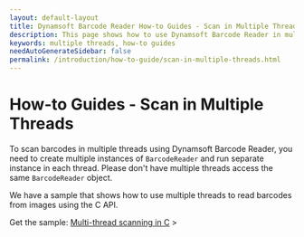 ```yaml
---
layout: default-layout
title: Dynamsoft Barcode Reader How-to Guides - Scan in Multiple Threads 
description: This page shows how to use Dynamsoft Barcode Reader in multiple threads.
keywords: multiple threads, how-to guides
needAutoGenerateSidebar: false
permalink: /introduction/how-to-guide/scan-in-multiple-threads.html
---
```



# How-to Guides - Scan in Multiple Threads    


To scan barcodes in multiple threads using Dynamsoft Barcode Reader, you need to create multiple instances of `BarcodeReader` and run separate instance in each thread. Please don't have multiple threads access the same `BarcodeReader` object.     



We have a sample that shows how to use multiple threads to read barcodes from images using the C API.     
      


Get the sample: [Multi-thread scanning in C](https://www.dynamsoft.com/Downloads/Dynamic-Barcode-Reader-Sample-Download.aspx?SampleID=220#gallery) >


